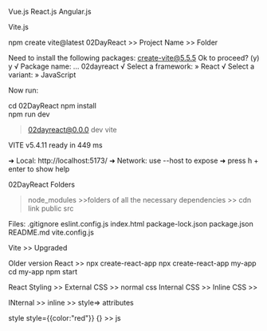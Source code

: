 Vue.js
React.js
Angular.js

Vite.js

npm create vite@latest 02DayReact   >> Project Name >> Folder

Need to install the following packages:
create-vite@5.5.5
Ok to proceed? (y) y
√ Package name: ... 02dayreact
√ Select a framework: » React
√ Select a variant: » JavaScript

Now run:

  cd 02DayReact
  npm install  
  npm run dev 
> 02dayreact@0.0.0 dev
> vite


VITE v5.4.11  ready in 449 ms

➜  Local:   http://localhost:5173/
➜  Network: use --host to expose
➜  press h + enter to show help


02DayReact
Folders
>node_modules  >>folders of all the necessary dependencies >> cdn link 
>public
>src

Files:
.gitignore
eslint.config.js
index.html
package-lock.json
package.json
README.md
vite.config.js


Vite >> Upgraded

Older version
React >> npx create-react-app
npx create-react-app my-app
cd my-app
npm start


React Styling >>
External CSS  >> normal css
Internal CSS >>
Inline CSS >>

INternal >><style></style>
inline >> style=> attributes

style
style={{color:"red"}}
{} >> js